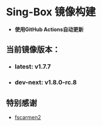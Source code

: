 # Sing-Box 镜像构建
- **使用GitHub Actions自动更新**

## 当前镜像版本：
 - ### **latest**: v1.7.7
 - ### **dev-next**: v1.8.0-rc.8

## 特别感谢  
  - [fscarmen2](https://github.com/fscarmen2/docker_builder)
